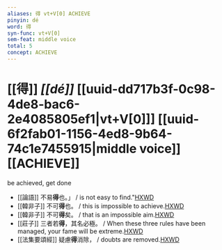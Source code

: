 ```yaml
---
aliases: 得 vt+V[0] ACHIEVE
pinyin: dé
word: 得
syn-func: vt+V[0]
sem-feat: middle voice
total: 5
concept: ACHIEVE 
---
```

# [[得]] *[[dé]]*  [[uuid-dd717b3f-0c98-4de8-bac6-2e4085805ef1|vt+V[0]]] [[uuid-6f2fab01-1156-4ed8-9b64-74c1e7455915|middle voice]] [[ACHIEVE]]
be achieved, get done
 - [[論語]] 不易**得**也。」 / is not easy to find."[HXWD](https://hxwd.org/textview.html?location=KR1h0004_tls_008-13a.1)
 - [[韓非子]] 不可**得**也。 / this is impossible to achieve.[HXWD](https://hxwd.org/textview.html?location=KR3c0005_tls_047-12a.5)
 - [[韓非子]] 不可**得**矣。 / that is an impossible aim.[HXWD](https://hxwd.org/textview.html?location=KR3c0005_tls_047-4a.13)
 - [[莊子]] 三者若**得**，其名必極。
                     / When these three rules have been managed, your fame will be extreme.[HXWD](https://hxwd.org/textview.html?location=KR5c0126_tls_019-9a.6)
 - [[法集要頌經]] 疑慮**得**消除， / doubts are removed.[HXWD](https://hxwd.org/textview.html?location=KR6b0070_T_001-0778b.37)